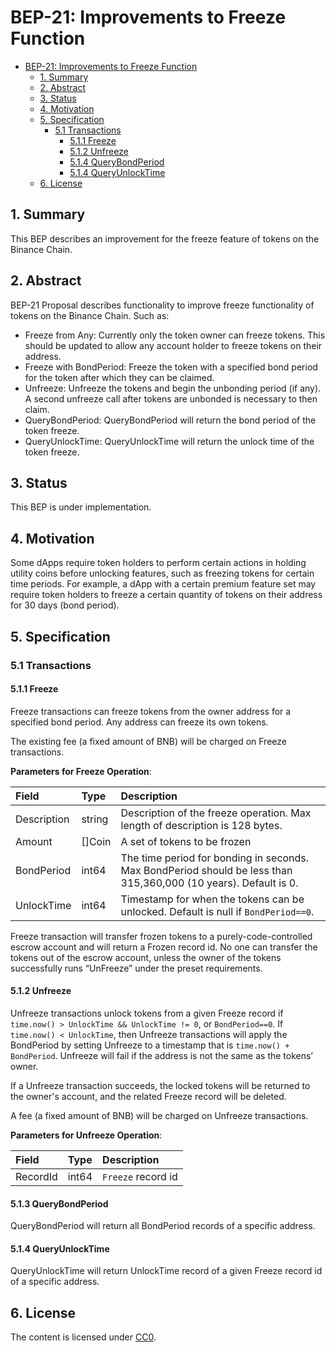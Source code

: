 # BEP-21: Improvements to Freeze Function

- [BEP-21: Improvements to Freeze Function](#bep-21-improvements-to-freeze-function)
  - [1. Summary](#1-summary)
  - [2. Abstract](#2-abstract)
  - [3. Status](#3-status)
  - [4. Motivation](#4-motivation)
  - [5. Specification](#5-specification)
    - [5.1 Transactions](#51-transactions)
      - [5.1.1 Freeze](#511-freeze)
      - [5.1.2 Unfreeze](#512-unfreeze)
      - [5.1.4 QueryBondPeriod](#514-querybondperiod)
      - [5.1.4 QueryUnlockTime](#514-queryunlocktime)
  - [6. License](#6-license)

## 1.  Summary 

This BEP describes an improvement for the freeze feature of tokens on the Binance Chain.

## 2.  Abstract

BEP-21 Proposal describes functionality to improve freeze functionality of tokens on the Binance Chain. Such as:

+ Freeze from Any: Currently only the token owner can freeze tokens. This should be updated to allow any account holder to freeze tokens on their address. 
+ Freeze with BondPeriod: Freeze the token with a specified bond period for the token after which they can be claimed. 
+ Unfreeze: Unfreeze the tokens and begin the unbonding period (if any). A second unfreeze call after tokens are unbonded is necessary to then claim. 
+ QueryBondPeriod: QueryBondPeriod will return the bond period of the token freeze. 
+ QueryUnlockTime: QueryUnlockTime will return the unlock time of the token freeze. 

## 3.  Status

This BEP is under implementation.

## 4.  Motivation

Some dApps require token holders to perform certain actions in holding utility coins before unlocking features, such as freezing tokens for certain time periods.
For example, a dApp with a certain premium feature set may require token holders to freeze a certain quantity of tokens on their address for 30 days (bond period). 

## 5.  Specification

###  5.1 Transactions

#### 5.1.1 Freeze

Freeze transactions can freeze tokens from the owner address for a specified bond period. Any address can freeze its own tokens. 

The existing fee (a fixed amount of BNB) will be charged on Freeze transactions.

**Parameters for Freeze Operation**:

| **Field**    | **Type** | **Description**                                              |
| :------------ | :-------- | :------------------------------------------------------------ |
| Description   | string  | Description of the freeze operation. Max length of description is 128 bytes. |
| Amount        | []Coin   | A set of tokens to be frozen |
| BondPeriod    | int64  | The time period for bonding in seconds. Max BondPeriod should be less than 315,360,000 (10 years). Default is 0.  
| UnlockTime     | int64 | Timestamp for when the tokens can be unlocked. Default is null if `BondPeriod==0`. |

Freeze transaction will transfer frozen tokens to a purely-code-controlled escrow account and will return a Frozen record id. No one can transfer the tokens out of the escrow account, unless the owner of the tokens successfully runs “UnFreeze” under the preset requirements.

#### 5.1.2 Unfreeze

Unfreeze transactions unlock tokens from a given Freeze record if `time.now() > UnlockTime && UnlockTime != 0`, or `BondPeriod==0`. 
If `time.now() < UnlockTime`, then Unfreeze transactions will apply the BondPeriod by setting Unfreeze to a timestamp that is `time.now() + BondPeriod`. 
Unfreeze will fail if the address is not the same as the tokens’ owner.

If a Unfreeze transaction succeeds, the locked tokens will be returned to the owner's account, and the related Freeze record will be deleted.

A fee (a fixed amount of BNB) will be charged on Unfreeze transactions.


**Parameters for Unfreeze Operation**:

| **Field**    | **Type** | **Description**                                              |
| :------------ | :-------- | :------------------------------------------------------------ |
| RecordId   | int64  | `Freeze` record id |


#### 5.1.3 QueryBondPeriod

QueryBondPeriod will return all BondPeriod records of a specific address.

#### 5.1.4 QueryUnlockTime

QueryUnlockTime will return UnlockTime record of a given Freeze record id of a specific address.

## 6. License

The content is licensed under [CC0](https://creativecommons.org/publicdomain/zero/1.0/).
